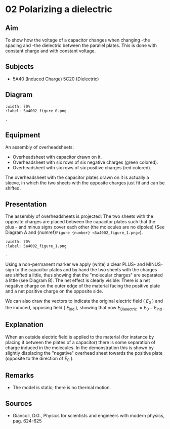 # 02 Polarizing a dielectric

## Aim   
 To show how the voltage of a capacitor changes when changing -the spacing and -the dielectric between the parallel plates. This is done with constant charge and with constant voltage.    
  
## Subjects   
* 5A40 (Induced Charge) 5C20 (Dielectric)   

## Diagram
   
```{figure} figures/figure_0.png
:width: 70%  
:label: 5a4002_figure_0.png  

. 
```

## Equipment
An assembly of overheadsheets:

- Overheadsheet with capacitor drawn on it.
- Overheadsheet with six rows of six negative charges (green colored).
- Overheadsheet with six rows of six positive charges (red colored).

The overheadsheet with the capacitor plates drawn on it is actually a sleeve, in which the two sheets with the opposite charges just fit and can be shifted.
    
  
## Presentation   
The assembly of overheadsheets is projected: The two sheets with the opposite charges are placed between the capacitor plates such that the plus - and minus signs cover each other (the molecules are no dipoles) (See Diagram A and {numref}`Figure {number} <5a4002_figure_1.png>`).

```{figure} figures/figure_1.png
:width: 70%  
:label: 5a4002_figure_1.png  

. 
```

Using a non-permanent marker we apply (write) a clear PLUS- and MINUS-sign to the capacitor plates and by hand the two sheets with the charges are shifted a little, thus showing that the "molecular charges" are separated a little (see Diagram B). The net effect is clearly visible: There is a net negative charge on the outer edge of the material facing the positive plate and a net positive charge on the opposite side.

We can also draw the vectors to indicate the original electric field ( $E_{0}$ ) and the induced, opposing field ( $E_{\text {ind }}$ ), showing that now $E_{\text {Dielectric }}=E_{0}-E_{\text {ind }}$.    
  
## Explanation   
When an outside electric field is applied to the material (for instance by placing it between the plates of a capacitor) there is some separation of charge induced in the molecules. In the demonstration this is shown by slightly displacing the "negative" overhead sheet towards the positive plate (opposite to the direction of $E_{0}$ ).    
  
## Remarks   
- The model is static; there is no thermal motion.
    
  
## Sources   
 
- Giancoli, D.G., Physics for scientists and engineers with modern physics, pag. 624-625
  
